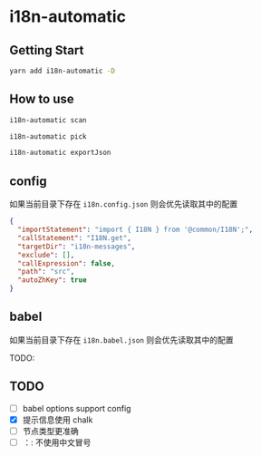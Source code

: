 # i18n-automatic

## Getting Start

```bash
yarn add i18n-automatic -D
```

## How to use

```bash
i18n-automatic scan
```

```bash
i18n-automatic pick
```

```bash
i18n-automatic exportJson
```

## config

如果当前目录下存在 `i18n.config.json` 则会优先读取其中的配置

```json
{
  "importStatement": "import { I18N } from '@common/I18N';",
  "callStatement": "I18N.get",
  "targetDir": "i18n-messages",
  "exclude": [],
  "callExpression": false,
  "path": "src",
  "autoZhKey": true
}
```

## babel

如果当前目录下存在 `i18n.babel.json` 则会优先读取其中的配置

TODO:

## TODO

- [ ] babel options support config
- [x] 提示信息使用 chalk
- [ ] 节点类型更准确
- [ ] ：: 不使用中文冒号